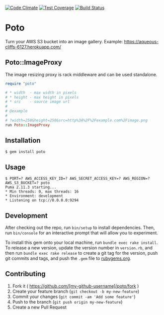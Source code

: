[![Code Climate](https://codeclimate.com/github/jamesmoriarty/poto/badges/gpa.svg)](https://codeclimate.com/github/jamesmoriarty/poto) [![Test Coverage](https://codeclimate.com/github/jamesmoriarty/poto/badges/coverage.svg)](https://codeclimate.com/github/jamesmoriarty/poto/coverage) [![Build Status](https://travis-ci.org/jamesmoriarty/poto.svg?branch=master)](https://travis-ci.org/jamesmoriarty/poto)

# Poto

Turn your AWS S3 bucket into an image gallery. Example: https://aqueous-cliffs-6127.herokuapp.com/

## Poto::ImageProxy

The image resizing proxy is rack middleware and can be used standalone.

```ruby
require "poto"

# * width  - max width in pixels
# * height - max height in pixels
# * src    - source image url
#
# @example
#
# ?width=250&height=250&src=http%3A%2F%2Fexample.com%2Fimage.png
run Poto::ImageProxy
```

## Installation

    $ gem install poto

## Usage

    $ PORT=? AWS_ACCESS_KEY_ID=? AWS_SECRET_ACCESS_KEY=? AWS_REGION=? AWS_S3_BUCKET=? poto
    Puma 2.11.3 starting...
    * Min threads: 0, max threads: 16
    * Environment: development
    * Listening on tcp://0.0.0.0:9294

## Development

After checking out the repo, run `bin/setup` to install dependencies. Then, run `bin/console` for an interactive prompt that will allow you to experiment.

To install this gem onto your local machine, run `bundle exec rake install`. To release a new version, update the version number in `version.rb`, and then run `bundle exec rake release` to create a git tag for the version, push git commits and tags, and push the `.gem` file to [rubygems.org](https://rubygems.org).

## Contributing

1. Fork it ( https://github.com/[my-github-username]/poto/fork )
2. Create your feature branch (`git checkout -b my-new-feature`)
3. Commit your changes (`git commit -am 'Add some feature'`)
4. Push to the branch (`git push origin my-new-feature`)
5. Create a new Pull Request
